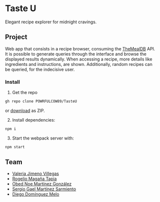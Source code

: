 # Taste U
Elegant recipe explorer for midnight cravings.

## Project

Web app that consists in a recipe browser, consuming the [TheMealDB](https://www.themealdb.com/api.php) API. It is possible to generate queries through the interface and browse the displayed results dynamically. When accessing a recipe, more details like ingredients and instructions, are shown. Additionally, random recipes can be queried, for the indecisive user.

### Install

1. Get the repo

```sh
gh repo clone POWRFULCOW89/TasteU
```

or [download](https://github.com/POWRFULCOW89/TasteU/archive/refs/heads/master.zip) as ZIP.

2. Install dependencies:

```sh
npm i
```

3. Start the webpack server with:

```sh
npm start
```

## Team

- [Valeria Jimeno Villegas](https://github.com/valjime95)
- [Rogelio Magaña Tapia](https://github.com/MaganaRogelio)
- [Obed Noe Martínez González](https://github.com/SupaStar)
- [Sergio Gael Martínez Sarmiento](https://github.com/Searge1357)
- [Diego Domínguez Melo](https://github.com/POWRFULCOW89)

